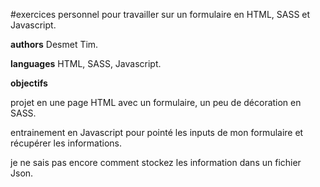 #exercices personnel pour travailler sur un formulaire en HTML, SASS et Javascript.

**authors** Desmet Tim.

**languages** HTML, SASS, Javascript.

**objectifs**

projet en une page HTML avec un formulaire, un peu de décoration en SASS.

entrainement en Javascript pour pointé les inputs de mon formulaire et récupérer les informations.

je ne sais pas encore comment stockez les information dans un fichier Json.
